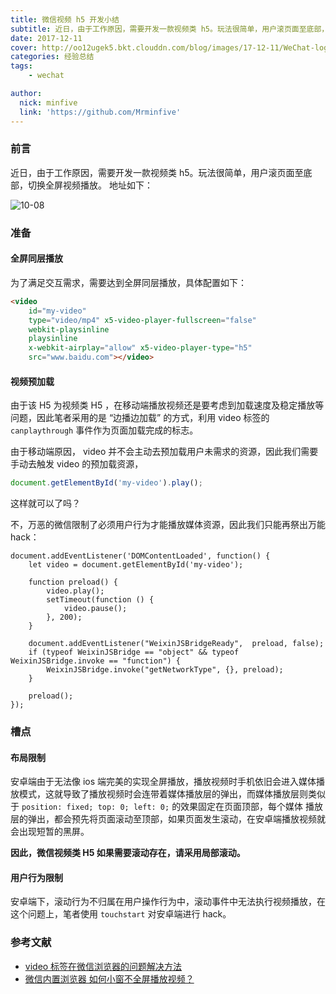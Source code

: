 ```yaml
---
title: 微信视频 h5 开发小结
subtitle: 近日，由于工作原因，需要开发一款视频类 h5。玩法很简单，用户滚页面至底部，切换全屏视频播放。
date: 2017-12-11
cover: http://oo12ugek5.bkt.clouddn.com/blog/images/17-12-11/WeChat-logo.jpg
categories: 经验总结
tags:
    - wechat

author:
  nick: minfive
  link: 'https://github.com/Mrminfive'
---
```


### 前言

近日，由于工作原因，需要开发一款视频类 h5。玩法很简单，用户滚页面至底部，切换全屏视频播放。
地址如下：

![10-08][vip10-08]


### 准备

#### 全屏同层播放

为了满足交互需求，需要达到全屏同层播放，具体配置如下：

``` html
<video
    id="my-video" 
    type="video/mp4" x5-video-player-fullscreen="false"
    webkit-playsinline
    playsinline
    x-webkit-airplay="allow" x5-video-player-type="h5"
    src="www.baidu.com"></video>
```

#### 视频预加载

由于该 H5 为视频类 H5 ，在移动端播放视频还是要考虑到加载速度及稳定播放等问题，因此笔者采用的是 “边播边加载” 的方式，利用 video 标签的 `canplaythrough` 事件作为页面加载完成的标志。

由于移动端原因， video 并不会主动去预加载用户未需求的资源，因此我们需要手动去触发 video 的预加载资源，

``` js
document.getElementById('my-video').play();
```

这样就可以了吗？

不，万恶的微信限制了必须用户行为才能播放媒体资源，因此我们只能再祭出万能 hack：

```
document.addEventListener('DOMContentLoaded', function() {
    let video = document.getElementById('my-video');

    function preload() {
        video.play();
        setTimeout(function () {
            video.pause();
        }, 200);
    }
    
    document.addEventListener("WeixinJSBridgeReady",  preload, false);
    if (typeof WeixinJSBridge == "object" && typeof WeixinJSBridge.invoke == "function") {
        WeixinJSBridge.invoke("getNetworkType", {}, preload);
    }
    
    preload(); 
});
```

### 槽点

#### 布局限制

安卓端由于无法像 ios 端完美的实现全屏播放，播放视频时手机依旧会进入媒体播放模式，这就导致了播放视频时会连带着媒体播放层的弹出，而媒体播放层则类似于 `position: fixed; top: 0; left: 0;` 的效果固定在页面顶部，每个媒体
播放层的弹出，都会预先将页面滚动至顶部，如果页面发生滚动，在安卓端播放视频就会出现短暂的黑屏。

**因此，微信视频类 H5 如果需要滚动存在，请采用局部滚动。**

#### 用户行为限制

安卓端下，滚动行为不归属在用户操作行为中，滚动事件中无法执行视频播放，在这个问题上，笔者使用 `touchstart` 对安卓端进行 hack。

### 参考文献

* [video 标签在微信浏览器的问题解决方法][video 标签在微信浏览器的问题解决方法]
* [微信内置浏览器 如何小窗不全屏播放视频？][微信内置浏览器 如何小窗不全屏播放视频？]


[vip10-08]: http://oo12ugek5.bkt.clouddn.com/blog/images/17-12-11/0c05c64de7df694e1b4fa5ea99f3ddb8.png
[video 标签在微信浏览器的问题解决方法]: http://www.cnblogs.com/baiyygynui/p/6323565.html
[微信内置浏览器 如何小窗不全屏播放视频？]: https://www.zhihu.com/question/36423771
